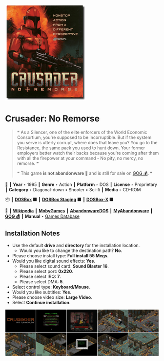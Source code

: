 ![](Thumbnail.png "application-thumbnail")

# Crusader: No Remorse

> ❝ As a Silencer, one of the elite enforcers of the World Economic Consortium, you're supposed to be incorruptible. But if the system you serve is utterly corrupt, where does that leave you? You go to the Resistance, the same pack you used to hunt down. Your former employers better watch their backs because you're coming after them with all the firepower at your command - No pity, no mercy, no remorse. ❞
>
> ❝ This game **is not abandonware 🚫** and is still for sale on [GOG 💰](https://www.gog.com/en/game/crusader_no_remorse). ❞
>

📌 ┃ **Year** ‣ 1995 ┃ **Genre** ‣ Action ┃ **Platform** ‣ DOS ┃ **License** ‣ Proprietary ┃ **Category** ‣ Diagonal-down • Shooter • Sci-fi ┃ **Media** ‣ CD-ROM 

📦 ┃ **[DOSBox](https://www.dosbox.com/) 🟩** ┃ **[DOSBox Staging](https://dosbox-staging.github.io/) 🟩** ┃ **[DOSBox-X](https://dosbox-x.com/) 🟩** 

📎 ┃ **[Wikipedia](https://en.wikipedia.org/wiki/Crusader:_No_Remorse)** ┃ **[MobyGames](https://www.mobygames.com/game/851/crusader-no-remorse/)** ┃ **[AbandonwareDOS](https://www.abandonwaredos.com/abandonware-game.php?abandonware=Crusader%3A+No+Remorse&gid=1160)** ┃ **[MyAbandonware](https://www.myabandonware.com/game/crusader-no-remorse-2qz)** ┃ **[GOG 💰](https://www.gog.com/en/game/crusader_no_remorse)** ┃ **Manual** ‣ [Games Database](https://www.gamesdatabase.org/game/microsoft-dos/crusader-no-remorse) 

## Installation Notes
- Use the default **drive** and **directory** for the installation location.
  - Would you like to change the destination path? **No**.
- Please choose install type: **Full install 55 Megs**.
- Would you like digital sound effects: **Yes**.
  - Please select sound card: **Sound Blaster 16**.
  - Please select port: **0x220**.
  - Please select IRQ: **7**.
  - Please select DMA: **5**.
- Select control type: **Keyboard/Mouse**.
- Would you like subtitles: **Yes**.
- Please choose video size: **Large Video**.
- Select **Continue installation**.

![](Montage.png "Crusader: No Remorse")

